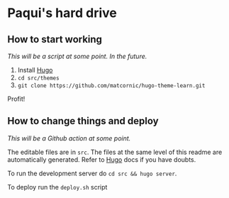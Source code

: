 # Paqui's hard drive

## How to start working

_This will be a script at some point. In the future._

1. Install [Hugo](https://gohugo.io/getting-started/installing/)
2. `cd src/themes`
3. `git clone https://github.com/matcornic/hugo-theme-learn.git`

Profit!

## How to change things and deploy

_This will be a Github action at some point._

The editable files are in `src`. The files at the same level of this readme are automatically generated. Refer to [Hugo](https://gohugo.io/) docs if you have doubts.

To run the development server do `cd src && hugo server`.

To deploy run the `deploy.sh` script